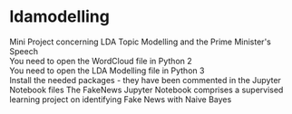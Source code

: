 # ldamodelling
Mini Project concerning LDA Topic Modelling and the Prime Minister's Speech
<br> You need to open the WordCloud file in Python 2
<br> You need to open the LDA Modelling file in Python 3
<br>Install the needed packages - they have been commented in the Jupyter Notebook files
The FakeNews Jupyter Notebook comprises a supervised learning project on identifying Fake News with Naive Bayes
